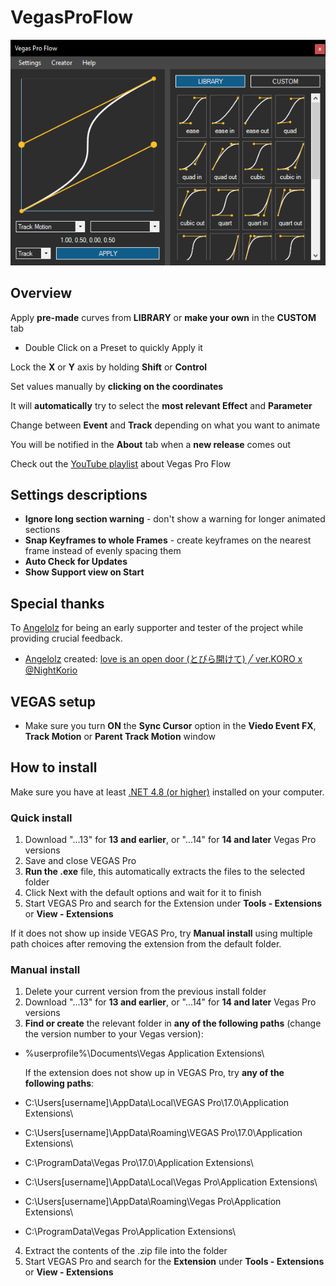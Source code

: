 # VegasProFlow

![Preview Picture](preview20230513.png)

## Overview

Apply **pre-made** curves from **LIBRARY** or **make your own** in the **CUSTOM** tab

- Double Click on a Preset to quickly Apply it

Lock the **X** or **Y** axis by holding **Shift** or **Control**

Set values manually by **clicking on the coordinates**

It will **automatically** try to select the **most relevant Effect** and **Parameter**

Change between **Event** and **Track** depending on what you want to animate

You will be notified in the **About** tab when a **new release** comes out

Check out the [YouTube playlist](https://www.youtube.com/playlist?list=PL9FpRwzrQ-HQ-SYhEQlY1euIJl_zx7ZVl) about Vegas Pro Flow

## Settings descriptions

- **Ignore long section warning** - don't show a warning for longer animated sections
- **Snap Keyframes to whole Frames** - create keyframes on the nearest frame instead of evenly spacing them
- **Auto Check for Updates**
- **Show Support view on Start**

## Special thanks

To [Angelolz](https://www.youtube.com/@angelolz1) for being an early supporter and tester of the project while providing crucial feedback.
- [Angelolz](https://www.youtube.com/@angelolz1) created: [love is an open door (とびら開けて) ╱ ver.KORO x @NightKorio](https://www.youtube.com/watch?v=Ro-KaV3iCs0)

## VEGAS setup

- Make sure you turn **ON** the **Sync Cursor** option in the **Viedo Event FX**, **Track Motion** or **Parent Track Motion** window

## How to install

Make sure you have at least [.NET 4.8 (or higher)](https://dotnet.microsoft.com/en-us/download/dotnet-framework/thank-you/net48-web-installer) installed on your computer.

### Quick install
1. Download "...13" for **13 and earlier**, or "...14" for **14 and later** Vegas Pro versions
2. Save and close VEGAS Pro
3. **Run the .exe** file, this automatically extracts the files to the selected folder
4. Click Next with the default options and wait for it to finish
5. Start VEGAS Pro and search for the Extension under **Tools - Extensions** or **View - Extensions**

If it does not show up inside VEGAS Pro, try **Manual install** using multiple path choices after removing the extension from the default folder.

### Manual install
1. Delete your current version from the previous install folder
2. Download "...13" for **13 and earlier**, or "...14" for **14 and later** Vegas Pro versions
3. **Find or create** the relevant folder in **any of the following paths** (change the version number to your Vegas version):
- %userprofile%\Documents\Vegas Application Extensions\

   If the extension does not show up in VEGAS Pro, try **any of the following paths**:

- C:\Users\[username]\AppData\Local\VEGAS Pro\17.0\Application Extensions\
- C:\Users\[username]\AppData\Roaming\VEGAS Pro\17.0\Application Extensions\
- C:\ProgramData\Vegas Pro\17.0\Application Extensions\
- C:\Users\[username]\AppData\Local\Vegas Pro\Application Extensions\
- C:\Users\[username]\AppData\Roaming\Vegas Pro\Application Extensions\
- C:\ProgramData\Vegas Pro\Application Extensions\
4. Extract the contents of the .zip file into the folder
5. Start VEGAS Pro and search for the **Extension** under **Tools - Extensions** or **View - Extensions**
